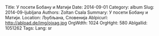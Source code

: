 Title: У посети Бобану и Матији
Date: 2014-09-01
Category: album
Slug: 2014-09-ljubljana
Authors: Zoltan Csala
Summary: У посети Бобану и Матији.
Location: Љубљана, Словенија
Ablpicurl: http://abload.de/img/ojxag.jpg
OrgWdth: 1024
OrgHght: 580
Ablgallid: 1051262
Tags:
Lang: sr


